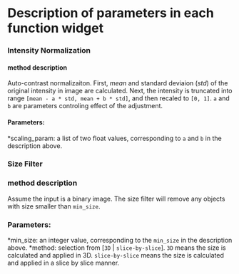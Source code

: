 # Description of parameters in each function widget

### Intensity Normalization

#### method description
Auto-contrast normalizaiton. First, *mean* and standard deviaion (*std*) of the original intensity in image are calculated. Next, the intensity is truncated into range `[mean - a * std, mean + b * std]`, and then recaled to `[0, 1]`. `a` and `b` are parameters controling effect of the adjustment.

#### Parameters:
*scaling_param: a list of two float values, corresponding to `a` and `b` in the description above.

### Size Filter

### method description
Assume the input is a binary image. The size filter will remove any objects with size smaller than `min_size`.

### Parameters:
*min_size: an integer value, corresponding to the `min_size` in the description above.
*method: selection from [`3D` | `slice-by-slice`]. `3D` means the size is calculated and applied in 3D. `slice-by-slice` means the size is calculated and applied in a slice by slice manner.
